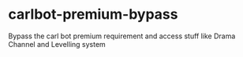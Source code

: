 # carlbot-premium-bypass
Bypass the carl bot premium requirement and access stuff like Drama Channel and Levelling system
